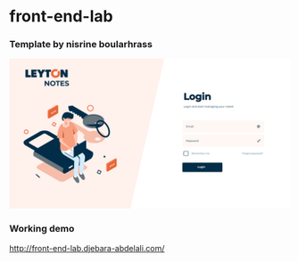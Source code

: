 # front-end-lab 
### Template by nisrine boularhrass 
![figma template screenshot][screenshot]

[screenshot]: assets/images/figma-screenshot.png

### Working demo
http://front-end-lab.djebara-abdelali.com/

